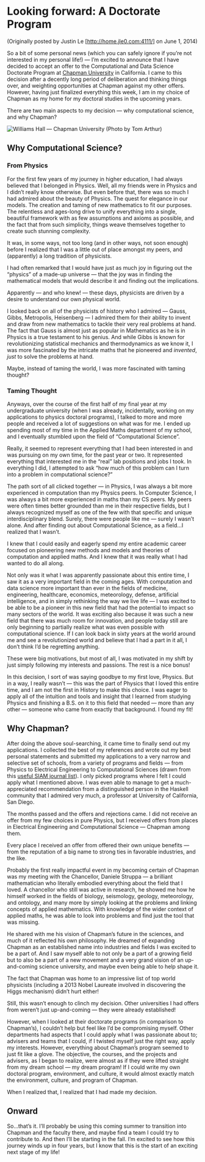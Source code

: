 Looking forward: A Doctorate Program
====================================

(Originally posted by Justin Le [http://home.jle0.com:4111/] on June 1, 2014)

So a bit of some personal news (which you can safely ignore if you’re
not interested in my personal life!) — I’m excited to announce that I
have decided to accept an offer to the Computational and Data Science
Doctorate Program at [Chapman University](http://www.chapman.edu/) in
California. I came to this decision after a decently long period of
deliberation and thinking things over, and weighting opportunities at
Chapman against my other offers. However, having just finalized
everything this week, I am in my choice of Chapman as my home for my
doctoral studies in the upcoming years.

There are two main aspects to my decision — why computational science,
and why Chapman?

![Williams Hall — Chapman University (Photo by Tom
Arthur)](/img/entries/chapman/williams-hall.jpg "Williams Hall --- Chapman University (Photo by Tom Arthur)")

Why Computational Science?
--------------------------

### From Physics

For the first few years of my journey in higher education, I had always
believed that I belonged in Physics. Well, all my friends were in
Physics and I didn’t really know otherwise. But even before that, there
was so much I had admired about the beauty of Physics. The quest for
elegance in our models. The creation and taming of new mathematics to
fit our purposes. The relentless and ages-long drive to unify everything
into a single, beautiful framework with as few assumptions and axioms as
possible, and the fact that from such simplicity, things weave
themselves together to create such stunning complexity.

It was, in some ways, not too long (and in other ways, not soon enough)
before I realized that I was a little out of place amongst my peers, and
(apparently) a long tradition of physicists.

I had often remarked that I would have just as much joy in figuring out
the “physics” of a made-up universe — that the joy was in finding the
mathematical models that would describe it and finding out the
implications.

Apparently — and who knew! — these days, physicists are driven by a
desire to understand our own physical world.

I looked back on all of the physicists of history who I admired — Gauss,
Gibbs, Metropolis, Heisenberg — I admired them for their ability to
invent and draw from new mathematics to tackle their very real problems
at hand. The fact that Gauss is almost just as popular in Mathematics as
he is in Physics is a true testament to his genius. And while Gibbs is
known for revolutionizing statistical mechanics and thermodynamics as we
know it, I was more fascinated by the intricate maths that he pioneered
and *invented*, *just* to solve the problems at hand.

Maybe, instead of taming the world, I was more fascinated with taming
thought?

### Taming Thought

Anyways, over the course of the first half of my final year at my
undergraduate university (when I was already, incidentally, working on
my applications to physics doctoral programs), I talked to more and more
people and received a lot of suggestions on what was for me. I ended up
spending most of my time in the Applied Maths department of my school,
and I eventually stumbled upon the field of “Computational Science”.

Really, it seemed to represent everything that I had been interested in
and was pursuing on my own time, for the past year or two. It
represented everything that interested me in the “real” lab positions
and jobs I took. In everything I did, I attempted to ask “how much of
this problem can I turn into a problem in computational science?”

The path sort of all clicked together — in Physics, I was always a bit
more experienced in computation than my Physics peers. In Computer
Science, I was always a bit more experienced in maths than my CS peers.
My peers were often times better grounded than me in their respective
fields, but I always recognized myself as one of the few with that
specific and unique interdisciplinary blend. Surely, there were people
like me — surely I wasn’t alone. And after finding out about
Computational Science, as a field…I realized that I wasn’t.

I knew that I could easily and eagerly spend my entire academic career
focused on pioneering new methods and models and theories of computation
and applied maths. And I knew that it was really what I had wanted to do
all along.

Not only was it what I was apparently passionate about this entire time,
I saw it as a very important field in the coming ages. With computation
and data science more important than ever in the fields of medicine,
engineering, healthcare, economics, meteorology, defense, artificial
intelligence, and in simply rethinking the way we live life — I was
excited to be able to be a pioneer in this new field that had the
potential to impact so many sectors of the world. It was exciting also
because it was such a new field that there was much room for innovation,
and people today still are only beginning to partially realize what was
even possible with computational science. If I can look back in sixty
years at the world around me and see a revolutionized world and believe
that I had a part in it all, I don’t think I’d be regretting anything.

These were big motivations, but most of all, I was motivated in my shift
by just simply following my interests and passions. The rest is a nice
bonus!

In this decision, I sort of was saying goodbye to my first love,
Physics. But in a way, I really wasn’t — this was the part of Physics
that I loved this entire time, and I am not the first in History to make
this choice. I was eager to apply all of the intuition and tools and
insight that I learned from studying Physics and finishing a B.S. on it
to this field that needed — more than any other — someone who came from
exactly that background. I found my fit!

Why Chapman?
------------

After doing the above soul-searching, it came time to finally send out
my applications. I collected the best of my references and wrote out my
best personal statements and submitted my applications to a very narrow
and selective set of schools, from a variety of programs and fields —
from Physics to Electrical Engineering to Computational Sciences (drawn
from this [useful SIAM journal
list](http://www.siam.org/students/resources/cse_programs.php)). I only
picked programs where I felt I could apply what I mentioned above. I was
even able to manage to get a much-appreciated recommendation from a
distinguished person in the Haskell community that I admired very much,
a professor at University of California, San Diego.

The months passed and the offers and rejections came. I did not receive
an offer from my few choices in pure Physics, but I received offers from
places in Electrical Engineering and Computational Science — Chapman
among them.

Every place I received an offer from offered their own unique benefits —
from the reputation of a big name to strong ties in favorable
industries, and the like.

Probably the first really impactful event in my becoming certain of
Chapman was my meeting with the Chancellor, Daniele Struppa — a
brilliant mathematician who literally embodied everything about the
field that I loved. A chancellor who still was active in research, he
showed me how he himself worked in the fields of biology, seismology,
geology, meteorology, and ontology, and many more by simply looking at
the problems and linking concepts of applied mathematics. With knowledge
of the wider context of applied maths, he was able to look into problems
and find just the tool that was missing.

He shared with me his vision of Chapman’s future in the sciences, and
much of it reflected his own philosophy. He dreamed of expanding Chapman
as an established name into industries and fields I was excited to be a
part of. And I saw myself able to not only be a part of a growing field
but to also be a part of a new movement and a very grand vision of an
up-and-coming science university, and maybe even being able to help
shape it.

The fact that Chapman was home to an impressive list of top world
physicists (including a 2013 Nobel Laureate involved in discovering the
Higgs mechanism) didn’t hurt either!

Still, this wasn’t enough to clinch my decision. Other universities I
had offers from weren’t just up-and-coming — they were already
established!

However, when I looked at their doctorate programs (in comparison to
Chapman’s), I couldn’t help but feel like I’d be compromising myself.
Other departments had aspects that I could apply what I was passionate
about to; advisers and teams that I could, if I twisted myself just the
right way, apply my interests. However, everything about Chapman’s
program seemed to just fit like a glove. The objective, the courses, and
the projects and advisers, as I began to realize, were almost as if they
were lifted straight from my dream school — my dream program! If I could
write my own doctoral program, environment, and culture, it would almost
exactly match the environment, culture, and program of Chapman.

When I realized that, I realized that I had made my decision.

Onward
------

So…that’s it. I’ll probably be using this coming summer to transition
into Chapman and the faculty there, and maybe find a team I could try to
contribute to. And then I’ll be starting in the fall. I’m excited to see
how this journey winds up in four years, but I know that this is the
start of an exciting next stage of my life!
